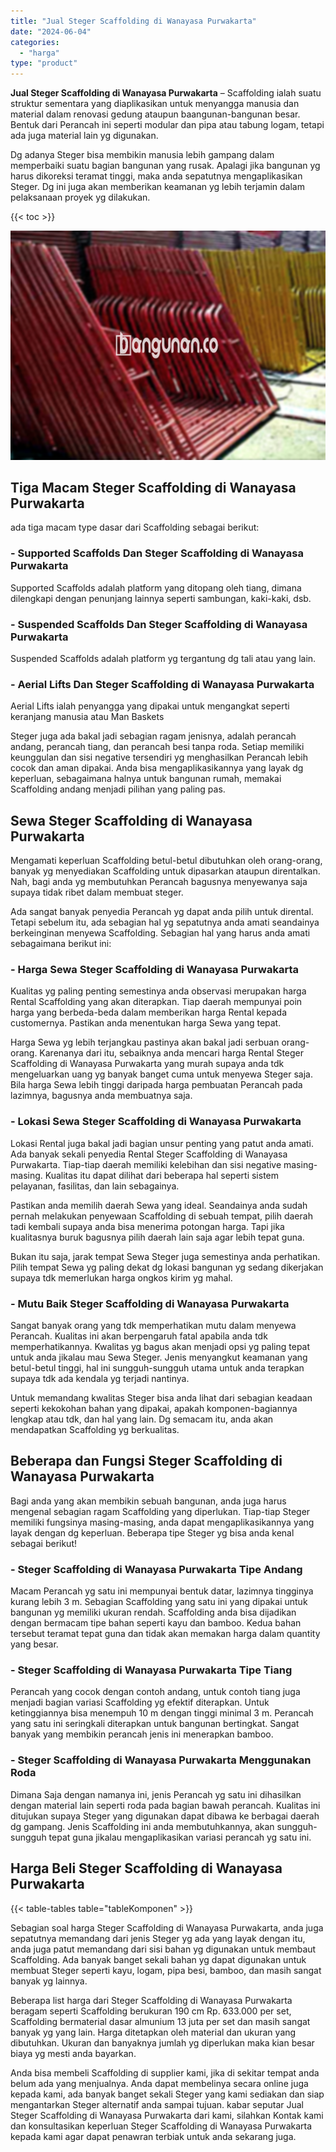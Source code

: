 ```yaml
---
title: "Jual Steger Scaffolding di Wanayasa Purwakarta"
date: "2024-06-04"
categories: 
  - "harga"
type: "product"
---
```


**Jual Steger Scaffolding di Wanayasa Purwakarta** – Scaffolding ialah suatu struktur sementara yang diaplikasikan untuk menyangga manusia dan material dalam renovasi gedung ataupun baangunan-bangunan besar. Bentuk dari Perancah ini seperti modular dan pipa atau tabung logam, tetapi ada juga material lain yg digunakan.

Dg adanya Steger bisa membikin manusia lebih gampang dalam memperbaiki suatu bagian bangunan yang rusak. Apalagi jika bangunan yg harus dikoreksi teramat tinggi, maka anda sepatutnya mengaplikasikan Steger. Dg ini juga akan memberikan keamanan yg lebih terjamin dalam pelaksanaan proyek yg dilakukan.

{{< toc >}}

![Jual Steger Scaffolding di Wanayasa Purwakarta](/images/sewa-scaffolding-steger-30.png)

## Tiga Macam Steger Scaffolding di Wanayasa Purwakarta

ada tiga macam type dasar dari Scaffolding sebagai berikut:

### \- Supported Scaffolds Dan Steger Scaffolding di Wanayasa Purwakarta

Supported Scaffolds adalah platform yang ditopang oleh tiang, dimana dilengkapi dengan penunjang lainnya seperti sambungan, kaki-kaki, dsb.

### \- Suspended Scaffolds Dan Steger Scaffolding di Wanayasa Purwakarta

Suspended Scaffolds adalah platform yg tergantung dg tali atau yang lain.

### \- Aerial Lifts Dan Steger Scaffolding di Wanayasa Purwakarta

Aerial Lifts ialah penyangga yang dipakai untuk mengangkat seperti keranjang manusia atau Man Baskets

Steger juga ada bakal jadi sebagian ragam jenisnya, adalah perancah andang, perancah tiang, dan perancah besi tanpa roda. Setiap memiliki keunggulan dan sisi negative tersendiri yg menghasilkan Perancah lebih cocok dan aman dipakai. Anda bisa mengaplikasikannya yang layak dg keperluan, sebagaimana halnya untuk bangunan rumah, memakai Scaffolding andang menjadi pilihan yang paling pas.

## Sewa Steger Scaffolding di Wanayasa Purwakarta

Mengamati keperluan Scaffolding betul-betul dibutuhkan oleh orang-orang, banyak yg menyediakan Scaffolding untuk dipasarkan ataupun direntalkan. Nah, bagi anda yg membutuhkan Perancah bagusnya menyewanya saja supaya tidak ribet dalam membuat steger.

Ada sangat banyak penyedia Perancah yg dapat anda pilih untuk dirental. Tetapi sebelum itu, ada sebagian hal yg sepatutnya anda amati seandainya berkeinginan menyewa Scaffolding. Sebagian hal yang harus anda amati sebagaimana berikut ini:

### \- Harga Sewa Steger Scaffolding di Wanayasa Purwakarta

Kualitas yg paling penting semestinya anda observasi merupakan harga Rental Scaffolding yang akan diterapkan. Tiap daerah mempunyai poin harga yang berbeda-beda dalam memberikan harga Rental kepada customernya. Pastikan anda menentukan harga Sewa yang tepat.

Harga Sewa yg lebih terjangkau pastinya akan bakal jadi serbuan orang-orang. Karenanya dari itu, sebaiknya anda mencari harga Rental Steger Scaffolding di Wanayasa Purwakarta yang murah supaya anda tdk mengeluarkan uang yg banyak banget cuma untuk menyewa Steger saja. Bila harga Sewa lebih tinggi daripada harga pembuatan Perancah pada lazimnya, bagusnya anda membuatnya saja.

### \- Lokasi Sewa Steger Scaffolding di Wanayasa Purwakarta

Lokasi Rental juga bakal jadi bagian unsur penting yang patut anda amati. Ada banyak sekali penyedia Rental Steger Scaffolding di Wanayasa Purwakarta. Tiap-tiap daerah memiliki kelebihan dan sisi negative masing-masing. Kualitas itu dapat dilihat dari beberapa hal seperti sistem pelayanan, fasilitas, dan lain sebagainya.

Pastikan anda memilih daerah Sewa yang ideal. Seandainya anda sudah pernah melakukan penyewaan Scaffolding di sebuah tempat, pilih daerah tadi kembali supaya anda bisa menerima potongan harga. Tapi jika kualitasnya buruk bagusnya pilih daerah lain saja agar lebih tepat guna.

Bukan itu saja, jarak tempat Sewa Steger juga semestinya anda perhatikan. Pilih tempat Sewa yg paling dekat dg lokasi bangunan yg sedang dikerjakan supaya tdk memerlukan harga ongkos kirim yg mahal.

### \- Mutu Baik Steger Scaffolding di Wanayasa Purwakarta

Sangat banyak orang yang tdk memperhatikan mutu dalam menyewa Perancah. Kualitas ini akan berpengaruh fatal apabila anda tdk memperhatikannya. Kwalitas yg bagus akan menjadi opsi yg paling tepat untuk anda jikalau mau Sewa Steger. Jenis menyangkut keamanan yang betul-betul tinggi, hal ini sungguh-sungguh utama untuk anda terapkan supaya tdk ada kendala yg terjadi nantinya.

Untuk memandang kwalitas Steger bisa anda lihat dari sebagian keadaan seperti kekokohan bahan yang dipakai, apakah komponen-bagiannya lengkap atau tdk, dan hal yang lain. Dg semacam itu, anda akan mendapatkan Scaffolding yg berkualitas.

## Beberapa dan Fungsi Steger Scaffolding di Wanayasa Purwakarta

Bagi anda yang akan membikin sebuah bangunan, anda juga harus mengenal sebagian ragam Scaffolding yang diperlukan. Tiap-tiap Steger memiliki fungsinya masing-masing, anda dapat mengaplikasikannya yang layak dengan dg keperluan. Beberapa tipe Steger yg bisa anda kenal sebagai berikut!

### \- Steger Scaffolding di Wanayasa Purwakarta Tipe Andang

Macam Perancah yg satu ini mempunyai bentuk datar, lazimnya tingginya kurang lebih 3 m. Sebagian Scaffolding yang satu ini yang dipakai untuk bangunan yg memiliki ukuran rendah. Scaffolding anda bisa dijadikan dengan bermacam tipe bahan seperti kayu dan bamboo. Kedua bahan tersebut teramat tepat guna dan tidak akan memakan harga dalam quantity yang besar.

### \- Steger Scaffolding di Wanayasa Purwakarta Tipe Tiang

Perancah yang cocok dengan contoh andang, untuk contoh tiang juga menjadi bagian variasi Scaffolding yg efektif diterapkan. Untuk ketinggiannya bisa menempuh 10 m dengan tinggi minimal 3 m. Perancah yang satu ini seringkali diterapkan untuk bangunan bertingkat. Sangat banyak yang membikin perancah jenis ini menerapkan bamboo.

### \- Steger Scaffolding di Wanayasa Purwakarta Menggunakan Roda

Dimana Saja dengan namanya ini, jenis Perancah yg satu ini dihasilkan dengan material lain seperti roda pada bagian bawah perancah. Kualitas ini ditujukan supaya Steger yang digunakan dapat dibawa ke berbagai daerah dg gampang. Jenis Scaffolding ini anda membutuhkannya, akan sungguh-sungguh tepat guna jikalau mengaplikasikan variasi perancah yg satu ini.

## Harga Beli Steger Scaffolding di Wanayasa Purwakarta

{{< table-tables table="tableKomponen" >}}

Sebagian soal harga Steger Scaffolding di Wanayasa Purwakarta, anda juga sepatutnya memandang dari jenis Steger yg ada yang layak dengan itu, anda juga patut memandang dari sisi bahan yg digunakan untuk membaut Scaffolding. Ada banyak banget sekali bahan yg dapat digunakan untuk membuat Steger seperti kayu, logam, pipa besi, bamboo, dan masih sangat banyak yg lainnya.

Beberapa list harga dari Steger Scaffolding di Wanayasa Purwakarta beragam seperti Scaffolding berukuran 190 cm Rp. 633.000 per set, Scaffolding bermaterial dasar almunium 13 juta per set dan masih sangat banyak yg yang lain. Harga ditetapkan oleh material dan ukuran yang dibutuhkan. Ukuran dan banyaknya jumlah yg diperlukan maka kian besar biaya yg mesti anda bayarkan.

Anda bisa membeli Scaffolding di supplier kami, jika di sekitar tempat anda belum ada yang menjualnya. Anda dapat membelinya secara online juga kepada kami, ada banyak banget sekali Steger yang kami sediakan dan siap mengantarkan Steger alternatif anda sampai tujuan. kabar seputar Jual Steger Scaffolding di Wanayasa Purwakarta dari kami, silahkan Kontak kami dan konsultasikan keperluan Steger Scaffolding di Wanayasa Purwakarta kepada kami agar dapat penawran terbiak untuk anda sekarang juga.

